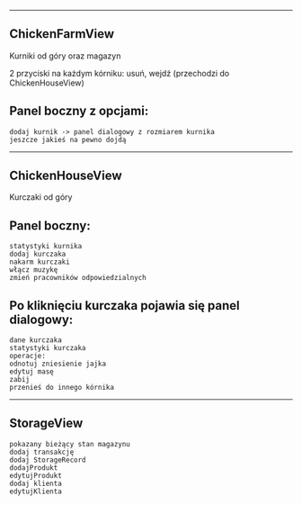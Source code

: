 ---------------
ChickenFarmView
---------------

Kurniki od góry oraz magazyn

2 przyciski na każdym kórniku: usuń, wejdź (przechodzi do ChickenHouseView)

Panel boczny z opcjami:
-
    dodaj kurnik -> panel dialogowy z rozmiarem kurnika
    jeszcze jakieś na pewno dojdą

----------------
ChickenHouseView
----------------

Kurczaki od góry

Panel boczny:
-
    statystyki kurnika
    dodaj kurczaka
    nakarm kurczaki
    włącz muzykę
    zmień pracowników odpowiedzialnych
Po kliknięciu kurczaka pojawia się panel dialogowy:
-
    dane kurczaka
    statystyki kurczaka
    operacje:
    odnotuj zniesienie jajka
    edytuj masę
    zabij
    przenieś do innego kórnika
-----------
StorageView
-----------
    pokazany bieżący stan magazynu
    dodaj transakcję
    dodaj StorageRecord
    dodajProdukt
    edytujProdukt
    dodaj klienta
    edytujKlienta
